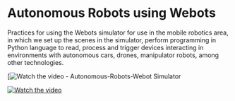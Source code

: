 # Autonomous Robots using Webots

Practices for using the Webots simulator for use in the mobile robotics area, in which we set up the scenes in the simulator, perform programming in Python language to read, process and trigger devices interacting in environments with autonomous cars, drones, manipulator robots, among other technologies.

[![Watch the video - Autonomous-Robots-Webot Simulator ]()


[![Watch the video](https://img.youtube.com/vi/T-aexTVPNIOIc/maxresdefault.jpg)](https://youtu.be/aexTVPNIOIc)

